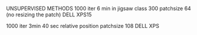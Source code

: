 UNSUPERVISED METHODS
1000 iter 6 min in jigsaw class 300 patchsize 64 (no resizing the patch) DELL XPS15

1000 iter 3min 40 sec relative position patchsize 108 DELL XPS
